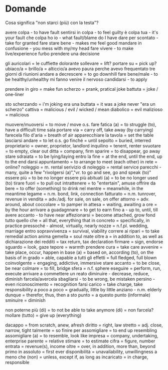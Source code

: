 # Domande

Cosa significa "non starci (più) con la testa"?

avere colpa - to have fault
sentirsi in colpa - to feel guilty
è colpa tua - it's your fault
che colpa ho io - what fault/blame do I have
dare per scontato - take for granted
fare stare bene - makes me feel good
mandare in confusione - you mess with my/my head
fare vivere - to make live/experience
furbo
prendere una decisione

gli auricolari = le cuffiette
dolorante
sollevare = lift?
portare su = pick up?
ubiaco/a = brillo/a = alticcio/a
avevo paura perche avevo frequentato tre giorni di riunioni
andare a decrescere = to go downhill
fare bene/male - to be healthy/unhealthy
mi fanno venire il nervoso
candidarsi - to apply

prendere in giro = make fun
scherzo = prank, pratical joke
battuta = joke / one-liner

sto scherzando = i'm joking
era una buttata = it was a joke
never "era un scherzo"
cattiva = malicious / evil / wicked / mean
diabolico = evil
malizioso = malicious

muovere/muoversi = to move / move o.s.
fare fatica (a) = to struggle (to), have a difficult time
sala
portare via = carry off, take away (by carrying)
farecela
filo d'aria = breath of air
apparecchiare la tavola = set the table 
lasciarsi andare = to let o.s. go
finché = until
sepolto = buried, interred
proprietario = owner, proprietor, landlord
inquilino = tenent, renter
svuotare = to empty, clear out
ditta = company, firm
sparire = to disappear, go away
stare sdraiata = to be lying/laying
entro la fine = at the end, until the end, up to the end
darsi appuntamento = to arrange to meet (each other)
in rete = online?
noleggio = m. rental
serivizio di noleggio = rental service
parecchi - many, quite a few
"rivolgersi (a)","vr. to go and see, go and speak (to)"
essere più = to be no longer
essere più abituati (a) = to be no longer used (to)
tirare fuori = to pull out
intrattenere = to "entertain", amuse
offrire da bere = to offer (something) to drink
nel mentre = meanwhile, in the meantime
legame = n.m. bond, link, connection
fatturato = n.m. tunrover, revenue
in vendita = adv./adj. for sale, on sale, on offer
attorno = adv. around, about
coccolare = to pamper
in attesa = waiting, awaiting
a ore = by the hour
arrivare a guadagnnare = to get to earn
fino a - up to, until, till
avere accanto - to have near
affezionarsi = become attached, grow fond
tutto quello che = all that, everything that
in concreto = specifically, in practice
pressoché - almost, virtually, nearly
nozze = n.f.pl. wedding, marriage
entro
sopravvivenza = survival, viability
correre ai ripari = to take remedial action
anima gemella = soul mate
oltre a = in addition to, as well as
dichiarazione dei redditi = tax return, tax declaration
firmare = sign, endorse
sguardo = look, gaze
tepore = warmth
prendere cura = take care
avvenire = take place, occur, happen
in base (a) = based on, according (to), on the basis of
in grado = able, capable 
a tutti gli effetti = full fledged, full blown
coinvolgente = engaging, addictive, immersive
stare accanto = to be close, be near
colmare = to fill, bridge
sfera = n.f. sphere
eseguire = perform, run, execute
arrivare a commettere un reato
diminuire - decrease, reduce, diminish
farcela/avercela
sbagliarsi - to be wrong, be mistaken
persino - even
riconoscimento = recognition
farsi carico = take charge, take responsibility
a poco a poco = gradually, little by little 
anziano - n.m. elderly
dunque = therefor, thus, then
a sto punto = a questo punto (informale)
sminuire = diminish

non poterne più (di) = to not be able to take anymore (di) = non farcela?
mollare (tutto) = give up (everything)

dacappo = from scratch, anew, afresh
diritto = right, law
stretto = adj. close, narrow, tight
talmente = so
finire per assomigliare = to end up resembling
assomigliare (a) = to resemble, look like
impresa = company, undertaking, enterprise
parente = relative
stimare = to estimate
cifra = figure, number
entrata = revenue(s), income
oltre = over, in addition, more than, beyond
primo in assoluto = first ever
disponibilità = unavailability, unwillingness
a meno che (non) = unless, except if, as long as
incaricato = in charge, responsible